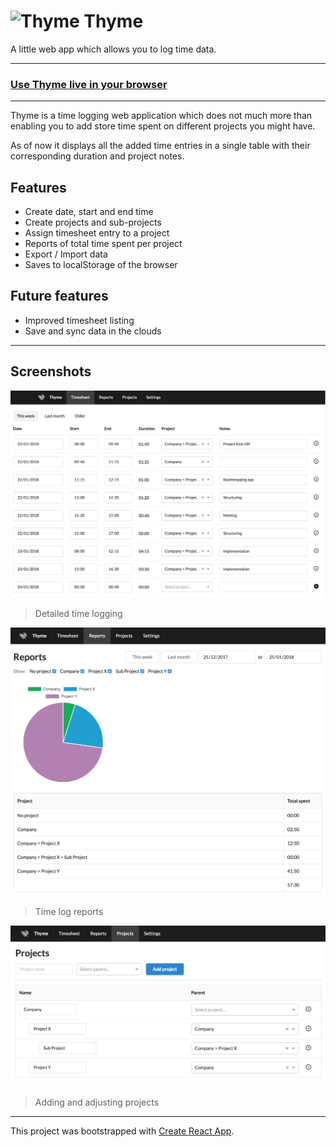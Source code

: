 # ![Thyme](https://gaya.github.io/thyme/favicon-32x32.png) Thyme

A little web app which allows you to log time data.

---

### [Use Thyme live in your browser](https://gaya.github.io/thyme/)

---

Thyme is a time logging web application which does not much more than enabling you to add store time
spent on different projects you might have.

As of now it displays all the added time entries in a single table with their corresponding duration
and project notes.

## Features

- Create date, start and end time
- Create projects and sub-projects
- Assign timesheet entry to a project
- Reports of total time spent per project
- Export / Import data
- Saves to localStorage of the browser

## Future features

- Improved timesheet listing
- Save and sync data in the clouds

---

## Screenshots

![Timesheets screen](/public/screenshot_timesheets.png)
> Detailed time logging

![Reports screen](/public/screenshot_reports.png)
> Time log reports

![Projects screen](/public/screenshot_projects.png)
> Adding and adjusting projects

---

This project was bootstrapped with [Create React App](https://github.com/facebookincubator/create-react-app).
